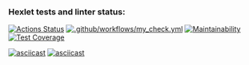 ### Hexlet tests and linter status:
[![Actions Status](https://github.com/dmkael/python-project-50/actions/workflows/hexlet-check.yml/badge.svg)](https://github.com/dmkael/python-project-50/actions)
[![.github/workflows/my_check.yml](https://github.com/dmkael/python-project-50/actions/workflows/my_check.yml/badge.svg)](https://github.com/dmkael/python-project-50/actions/workflows/my_check.yml)
[![Maintainability](https://api.codeclimate.com/v1/badges/e305410ffe47028932e3/maintainability)](https://codeclimate.com/github/dmkael/python-project-50/maintainability)
[![Test Coverage](https://api.codeclimate.com/v1/badges/e305410ffe47028932e3/test_coverage)](https://codeclimate.com/github/dmkael/python-project-50/test_coverage)

[![asciicast](https://asciinema.org/a/PshOkWehgOr68Vkh3EUrPVh58.svg)](https://asciinema.org/a/PshOkWehgOr68Vkh3EUrPVh58)
[![asciicast](https://asciinema.org/a/smmJVjSsTFXI1phck4qOGRCU4.svg)](https://asciinema.org/a/smmJVjSsTFXI1phck4qOGRCU4)
